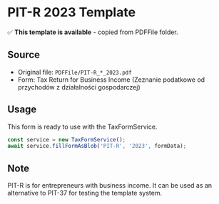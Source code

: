 # PIT-R 2023 Template

✅ **This template is available** - copied from PDFFile folder.

## Source
- Original file: `PDFFile/PIT-R_*_2023.pdf`
- Form: Tax Return for Business Income (Zeznanie podatkowe od przychodów z działalności gospodarczej)

## Usage
This form is ready to use with the TaxFormService.

```typescript
const service = new TaxFormService();
await service.fillFormAsBlob('PIT-R', '2023', formData);
```

## Note
PIT-R is for entrepreneurs with business income. It can be used as an alternative to PIT-37 for testing the template system.
